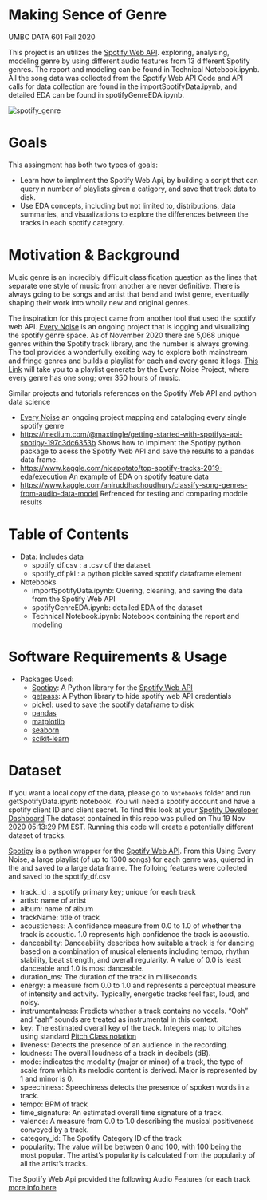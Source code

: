 # Making Sence of Genre
UMBC DATA 601 Fall 2020

This project is an utilizes the [Spotify Web API](https://developer.spotify.com/documentation/web-api/). exploring, analysing, modeling genre by using  different audio features from 13 different Spotify genres. The report and modeling can be found in Technical Notebook.ipynb.  All the song data was collected from the Spotify Web API Code and API calls for data collection are found in the importSpotifyData.ipynb, and detailed EDA can be found in spotifyGenreEDA.ipynb.

![spotify_genre](https://images.ctfassets.net/lnhrh9gqejzl/3F0ITbsO5qg24wy84a66kw/d29a47af6903a17fb74eb5c8fa76ea49/Genres_Dance_Pop_Every_Noise.jpg?w=1280)

# Goals

This assingment has both two types of goals:

- Learn how to implment the Spotify Web Api, by building a script that can query n number of playlists given a catigory, and save that track data to disk. 
- Use EDA concepts, including but not limited to, distributions, data summaries, and visualizations to explore the differences between the tracks in each spotify category.

# Motivation & Background

Music genre is an incredibly difficult classification question as the lines that separate one style of music from another are never definitive. There is always going to be songs and artist that bend and twist genre, eventually shaping their work into wholly new and original genres.

The inspiration for this project came from another tool that used the spotify web API. [Every Noise](http://everynoise.com/) is an ongoing project that is logging and visualizing the spotify genre space. As of November 2020 there are 5,068 unique genres within the Spotify track library, and the number is always growing. The tool provides a wonderfully exciting way to explore both mainstream and fringe genres and builds a playlist for each and every genre it logs.  [This Link](https://open.spotify.com/playlist/69fEt9DN5r4JQATi52sRtq?si=_xSevsMHTh6QEOnPmQdAGw) will take you to a playlist generate by the Every Noise Project, where every genre has one song; over 350 hours of music. 

Similar projects and tutorials references on the Spotify Web API and python data science
- [Every Noise](http://everynoise.com/) an ongoing project mapping and cataloging every single spotify genre
- https://medium.com/@maxtingle/getting-started-with-spotifys-api-spotipy-197c3dc6353b Shows how to implment the Spotipy python package to acess the Spotify Web API and save the results to a pandas data frame.
- https://www.kaggle.com/nicapotato/top-spotify-tracks-2019-eda/execution An example of EDA on spotify feature data 
- https://www.kaggle.com/aniruddhachoudhury/classify-song-genres-from-audio-data-model Refrenced for testing and comparing moddle results 


# Table of Contents

- Data: Includes data
	+ spotify_df.csv : a .csv of the dataset 
	+ spotify_df.pkl : a python pickle saved spotify dataframe element 
- Notebooks
	+ importSpotifyData.ipynb: Quering, cleaning, and saving the data from the Spotify Web API 
	+ spotifyGenreEDA.ipynb: detailed EDA of the dataset 
	+ Technical Notebook.ipynb: Notebook containing the report and modeling 
	
# Software Requirements & Usage

- Packages Used: 
	+ [Spotipy](https://spotipy.readthedocs.io/en/latest/#): A Python library for the [Spotify Web API](https://developer.spotify.com/documentation/web-api/)
	+ [getpass](https://pymotw.com/2/getpass/#module-getpass): A Python library to hide spotify web API credentials 
	+ [pickel](https://docs.python.org/3/library/pickle.html): used to save the spotify dataframe to disk
	+ [pandas](https://pandas.pydata.org/docs/)
	+ [matplotlib](https://matplotlib.org/3.3.3/contents.html)
	+ [seaborn](https://seaborn.pydata.org/)
	+ [scikit-learn](https://scikit-learn.org/stable/)

# Dataset

If you want a local copy of the data, please go to `Notebooks` folder and run getSpotifyData.ipynb notebook. You will need a spotify account and have a spotify client ID and client secret. To find this look at your [Spotify Developer Dashboard](https://developer.spotify.com/dashboard/applications) The dataset contained in this repo was pulled on Thu 19 Nov 2020 05∶13∶29 PM EST. Running this code will create a potentially different dataset of tracks.

[Spotipy](https://github.com/plamere/spotipy) is a python wrapper for the [Spotify Web API](https://developer.spotify.com/documentation/web-api/).  From this Using Every Noise, a large playlist (of up to 1300 songs) for each genre was, quiered in the and saved to a large data frame. The folloing features were collected and saved to the spotify_df.csv 

- track_id : a spotify primary key; unique for each track
- artist: name of artist
- album: name of album
- trackName: title of track
- acousticness: A confidence measure from 0.0 to 1.0 of whether the track is acoustic. 1.0 represents high confidence the track is acoustic.
- danceability: Danceability describes how suitable a track is for dancing based on a combination of musical elements including tempo, rhythm stability, beat strength, and overall regularity. A value of 0.0 is least danceable and 1.0 is most danceable. 
- duration_ms: The duration of the track in milliseconds.
- energy: a measure from 0.0 to 1.0 and represents a perceptual measure of intensity and activity. Typically, energetic tracks feel fast, loud, and noisy. 
- instrumentalness: Predicts whether a track contains no vocals. “Ooh” and “aah” sounds are treated as instrumental in this context.
- key: The estimated overall key of the track. Integers map to pitches using standard [Pitch Class notation](https://en.wikipedia.org/wiki/Pitch_class) 
- liveness: Detects the presence of an audience in the recording.
- loudness: The overall loudness of a track in decibels (dB). 
- mode: indicates the modality (major or minor) of a track, the type of scale from which its melodic content is derived. Major is represented by 1 and minor is 0.
- speechiness: Speechiness detects the presence of spoken words in a track.
- tempo: BPM of track
- time_signature: An estimated overall time signature of a track. 
- valence: A measure from 0.0 to 1.0 describing the musical positiveness conveyed by a track. 
- category_id: The Spotify Category ID of the track 
- popularity: The value will be between 0 and 100, with 100 being the most popular. The artist’s popularity is calculated from the popularity of all the artist’s tracks.


The Spotify Web Api provided the following Audio Features for each track [more info here](https://developer.spotify.com/documentation/web-api/reference/tracks/get-audio-features/)


